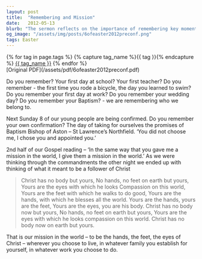 ```yaml
---
layout: post
title:  "Remembering and Mission"
date:   2012-05-13
blurb: "The sermon reflects on the importance of remembering key moments in our lives, such as baptism and confirmation, as these are the moments when we choose to belong to Christ. It emphasizes that as followers of Christ, we are his body on earth, and it is our mission to act as his hands, feet, and eyes, showing compassion and doing good in the world."
og_image: "/assets/img/posts/6ofeaster2012preconf.png"
tags: Easter
---    
```

<div class="tag-pills">
  {% for tag in page.tags %}
    {% capture tag_name %}{{ tag }}{% endcapture %}
    <a href="{{ site.baseurl }}/tag/{{ tag_name | slugify }}" class="tag-pill">{{ tag_name }}</a>
  {% endfor %}
</div>
[Original PDF](/assets/pdf/6ofeaster2012preconf.pdf)

Do you remember? Your first day at school? Your first teacher? Do you remember - the first time you rode a bicycle, the day you learned to swim? Do you remember your first day at work? Do you remember your wedding day? Do you remember your Baptism? - we are remembering who we belong to.

Next Sunday 8 of our young people are being confirmed. Do you remember your own confirmation? The day of taking for ourselves the promises of Baptism Bishop of Aston – St Lawrence’s Northfield. ‘You did not choose me, I chose you and appointed you.’

2nd half of our Gospel reading – ‘In the same way that you gave me a mission in the world, I give them a mission in the world.’ As we were thinking through the commandments the other night we ended up with thinking of what it meant to be a follower of Christ

> Christ has no body but yours,
> No hands, no feet on earth but yours,
> Yours are the eyes with which he looks
> Compassion on this world,
> Yours are the feet with which he walks to do good,
> Yours are the hands, with which he blesses all the world.
> Yours are the hands, yours are the feet,
> Yours are the eyes, you are his body.
> Christ has no body now but yours,
> No hands, no feet on earth but yours,
> Yours are the eyes with which he looks
> compassion on this world.
> Christ has no body now on earth but yours.

That is our mission in the world – to be the hands, the feet, the eyes of Christ – wherever you choose to live, in whatever family you establish for yourself, in whatever work you choose to do.

